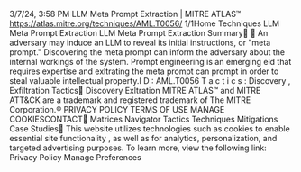 3/7/24, 3:58 PM LLM Meta Prompt Extraction | MITRE ATLAS™
https://atlas.mitre.org/techniques/AML.T0056/ 1/1Home Techniques LLM Meta Prompt Extraction
LLM Meta Prompt Extraction
Summary󰅂 󰅂
An adversary may induce an LLM to reveal its initial
instructions, or "meta prompt." Discovering the meta prompt
can inform the adversary about the internal workings of the
system. Prompt engineering is an emerging  eld that
requires expertise and ex ltrating the meta prompt can
prompt in order to steal valuable intellectual property.I D : AML.T0056
T a c t i c s : Discovery ,
Exfiltration
Tactics󰅀
Discovery
Ex ltration
MITRE ATLAS™ and MITRE ATT&CK are a trademark and registered
trademark of The MITRE Corporation.®
PRIVACY POLICY TERMS OF USE MANAGE COOKIESCONTACT󰍜 Matrices Navigator Tactics Techniques Mitigations Case Studies󰍝
This website utilizes technologies such as cookies to enable essential site functionality , as well as
for analytics, personalization, and targeted advertising purposes. To learn more, view the following
link: Privacy Policy
Manage Preferences